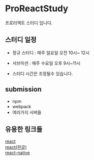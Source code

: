# ProReactStudy

프로리액트 스터디 입니다.

## 스터디 일정
* 정규 스터디 : 매주 일요일 오전 10시~ 12시
* 서브미션 : 매주 수요일 오후 9시~11시

* 스터디 시간은 조정될수 있습니다.


## submission
* npm
* webpack
* 여러가지 서버들

## 유용한 링크들
[react](https://facebook.github.io/react/index.html)  
[react(한글)](https://facebook.github.io/react/docs/getting-started-ko-KR.html)   
[react-native](https://facebook.github.io/react-native/)   
